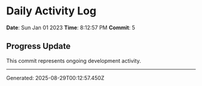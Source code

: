 # Daily Activity Log

**Date**: Sun Jan 01 2023
**Time**: 8:12:57 PM
**Commit**: 5

## Progress Update

This commit represents ongoing development activity.

---
Generated: 2025-08-29T00:12:57.450Z
